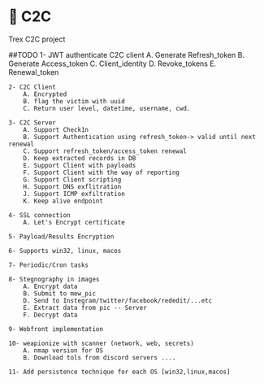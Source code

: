 # 🦖 C2C 

Trex C2C project  

##TODO 
    1- JWT authenticate C2C client 
        A. Generate Refresh_token
        B. Generate Access_token
        C. Client_identity 
        D. Revoke_tokens 
        E. Renewal_token 

    2- C2C Client 
        A. Encrypted 
        B. flag the victim with uuid 
        C. Return user level, datetime, username, cwd. 

    3- C2C Server 
        A. Support Check1n
        B. Support Authentication using refresh_token-> valid until next renewal 
        C. Support refresh_token/access_token renewal 
        D. Keep extracted records in DB 
        E. Support Client with payloads 
        F. Support Client with the way of reporting 
        G. Support Client scripting 
        H. Support DNS exflitration 
        J. Support ICMP exfiltration 
        K. Keep alive endpoint 
        
    4- SSL connection
        A. Let's Encrypt certificate 

    5- Payload/Results Encryption 

    6- Supports win32, linux, macos 

    7- Periodic/Cron tasks 

    8- Stegnography in images 
        A. Encrypt data 
        B. Submit to mew_pic 
        D. Send to Instegram/twitter/facebook/rededit/...etc  
        E. Extract data from pic -- Server 
        F. Decrypt data 

    9- Webfront implementation 
        
    10- weapionize with scanner (network, web, secrets)  
        A. nmap version for OS 
        B. Download tols from discord servers .... 

    11- Add persistence technique for each OS [win32,linux,macos]
        